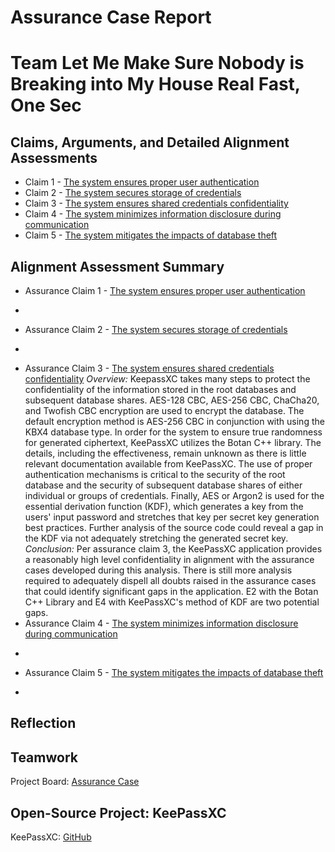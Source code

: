 # Assurance Case Report

# Team Let Me Make Sure Nobody is Breaking into My House Real Fast, One Sec



## Claims, Arguments, and Detailed Alignment Assessments
* Claim 1 - [The system ensures proper user authentication](https://github.com/JCKelley-CYBR/CYBR-8420-SoftwareAssurance/edit/Adding-Claims-Remaining/AssuranceCases/User_Auth)
* Claim 2 - [The system secures storage of credentials](https://github.com/JCKelley-CYBR/CYBR-8420-SoftwareAssurance/edit/Adding-Claims-Remaining/AssuranceCases/Credential_Storage)
* Claim 3 - [The system ensures shared credentials confidentiality](https://github.com/JCKelley-CYBR/CYBR-8420-SoftwareAssurance/edit/Adding-Claims-Remaining/AssuranceCases/Credential_Confidentiality)
* Claim 4 - [The system minimizes information disclosure during communication](https://github.com/JCKelley-CYBR/CYBR-8420-SoftwareAssurance/edit/Adding-Claims-Remaining/AssuranceCases/Communication_Disclosure)
* Claim 5 - [The system mitigates the impacts of database theft](https://github.com/JCKelley-CYBR/CYBR-8420-SoftwareAssurance/edit/Adding-Claims-Remaining/AssuranceCases/Database_Theft)

## Alignment Assessment Summary
* Assurance Claim 1 - [The system ensures proper user authentication](https://github.com/JCKelley-CYBR/CYBR-8420-SoftwareAssurance/edit/Adding-Claims-Remaining/AssuranceCases/User_Auth)
- 
* Assurance Claim 2 - [The system secures storage of credentials](https://github.com/JCKelley-CYBR/CYBR-8420-SoftwareAssurance/edit/Adding-Claims-Remaining/AssuranceCases/Credential_Storage/README.md)
- 
* Assurance Claim 3 - [The system ensures shared credentials confidentiality](https://github.com/JCKelley-CYBR/CYBR-8420-SoftwareAssurance/edit/Adding-Claims-Remaining/AssuranceCases/Credential_Confidentiality)
*Overview:* KeepassXC takes many steps to protect the confidentiality of the information stored in the root databases and subsequent database shares. AES-128 CBC, AES-256 CBC, ChaCha20, and Twofish CBC encryption are used to encrypt the database. The default encryption method is AES-256 CBC in conjunction with using the KBX4 database type. In order for the system to ensure true randomness for generated ciphertext, KeePassXC utilizes the Botan C++ library. The details, including the effectiveness, remain unknown as there is little relevant documentation available from KeePassXC. The use of proper authentication mechanisms is critical to the security of the root database and the security of subsequent database shares of either individual or groups of credentials. Finally, AES or Argon2 is used for the essential derivation function (KDF), which generates a key from the users' input password and stretches that key per secret key generation best practices. Further analysis of the source code could reveal a gap in the KDF via not adequately stretching the generated secret key.
*Conclusion:* Per assurance claim 3, the KeePassXC application provides a reasonably high level confidentiality in alignment with the assurance cases developed during this analysis. There is still more analysis required to adequately dispell all doubts raised in the assurance cases that could identify significant gaps in the application. E2 with the Botan C++ Library and E4 with KeePassXC's method of KDF are two potential gaps.
* Assurance Claim 4 - [The system minimizes information disclosure during communication](https://github.com/JCKelley-CYBR/CYBR-8420-SoftwareAssurance/edit/Adding-Claims-Remaining/AssuranceCases/Communication_Disclosure)
- 
* Assurance Claim 5 - [The system mitigates the impacts of database theft](https://github.com/JCKelley-CYBR/CYBR-8420-SoftwareAssurance/edit/Adding-Claims-Remaining/AssuranceCases/Database_Theft)
- 
## Reflection

## Teamwork

Project Board: [Assurance Case](https://github.com/users/JCKelley-CYBR/projects/1)

## Open-Source Project: KeePassXC

KeePassXC: [GitHub](https://github.com/keepassxreboot/keepassxc)

